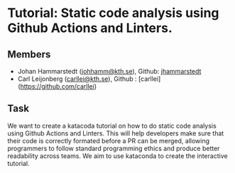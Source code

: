 # Tutorial: Static code analysis using Github Actions and Linters. 

## Members ##
* Johan Hammarstedt (johhamm@kth.se), Github: [jhammarstedt](https://github.com/jhammarstedt)
* Carl Leijonberg (carllei@kth.se), Github : [carllei] (https://github.com/carllei)

## Task
We want to create a katacoda tutorial on how to do static code analysis using Github Actions and Linters. This will help developers make sure that their code is correctly formated before a PR can be merged, allowing programmers to follow standard programming ethics and produce better readability across teams. We aim to use kataconda to create the interactive tutorial. 